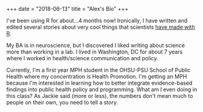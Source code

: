 +++
date = "2018-06-13"
title = "Alex's Bio"
+++


I've been using R for about...4 months now! Ironically, I have written and edited several stories about very cool things that scientists [have made with R](https://www.psychologicalscience.org/observer/march-methodology-madness-this-is-r-time). 

My BA is in neuroscience, but I discovered I liked writing about science more than working in a lab. I lived in Washington, DC for about 7 years where I worked in health/science communication and policy.

Currently, I'm a first year MPH student in the OHSU-PSU School of Public Health where my concentration is Health Promotion. I'm getting an MPH because I'm interested in learning how to better integrate evidence-based findings into public health policy and programming. What am I even doing in this class? As Jackie said (more or less), the numbers don't mean much to people on their own, you need to tell a story.